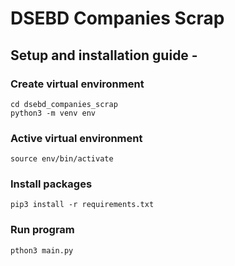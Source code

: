 # DSEBD Companies Scrap


## Setup and installation guide - 

### Create virtual environment
```
cd dsebd_companies_scrap
python3 -m venv env
```

### Active virtual environment
```
source env/bin/activate
```

### Install packages
```
pip3 install -r requirements.txt
```

### Run program
```
pthon3 main.py
```